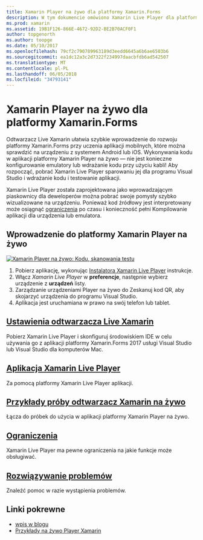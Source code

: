 ```yaml
---
title: Xamarin Player na żywo dla platformy Xamarin.Forms
description: W tym dokumencie omówiono Xamarin Live Player dla platformy Xamarin.Forms opisujące instalacji, aplikacja odtwarzacza Live Xamarin, próbek do użycia odtwarzacz Xamarin na żywo, ograniczenia i rozwiązywania problemów.
ms.prod: xamarin
ms.assetid: 19B1F126-866E-4672-92D2-BE2B70ACF0F1
author: topgenorth
ms.author: toopge
ms.date: 05/10/2017
ms.openlocfilehash: 79cf2c790789963189d3eedd6645a6b6ae6503b6
ms.sourcegitcommit: ea1dc12a3c2d7322f234997daacbfdb6ad542507
ms.translationtype: MT
ms.contentlocale: pl-PL
ms.lasthandoff: 06/05/2018
ms.locfileid: "34793141"
---
```

# <a name="xamarin-live-player-for-xamarinforms"></a>Xamarin Player na żywo dla platformy Xamarin.Forms

Odtwarzacz Live Xamarin ułatwia szybkie wprowadzenie do rozwoju platformy Xamarin.Forms przy uczenia aplikacji mobilnych, które można sprawdzić na urządzeniu z systemem Android lub iOS. Wykonywania kodu w aplikacji platformy Xamarin Player na żywo — nie jest konieczne konfigurowanie emulatory lub wdrażanie kodu przy użyciu kabli! Aby rozpocząć, pobrać Xamarin Live Player sparowaniu jej dla programu Visual Studio i wdrażanie kodu i testowanie aplikacji. 

Xamarin Live Player została zaprojektowana jako wprowadzającym piaskownicy dla deweloperów można pobrać swoje pomysły szybko wizualizowane na urządzeniu. Ponieważ kod źródłowy jest interpretowany może osiągnąć [ograniczenia](limitations.md) po czasu i konieczność pełni Kompilowanie aplikacji dla urządzenia lub emulatora.

## <a name="get-started-with-xamarin-live-player"></a>Wprowadzenie do platformy Xamarin Player na żywo

[![Xamarin Player na żywo: Kodu, skanowania testu](images/xamarin-live.png)](images/xamarin-live-sml.png#lightbox)

1. Pobierz aplikację, wykonując [Instalatora Xamarin Live Player](install.md) instrukcje.
2. Włącz *Xamarin Live Player* w **preferencje**, następnie wybierz urządzenie z **urządzeń** listy.
2. Zarządzanie urządzeniami Player na żywo do Zeskanuj kod QR, aby skojarzyć urządzenia do programu Visual Studio.
3. Aplikacja jest uruchamiana w prawo na swój telefon lub tablet.

## <a name="xamarin-live-player-setupinstallmd"></a>[Ustawienia odtwarzacza Live Xamarin](install.md)

Pobierz Xamarin Live Player i skonfiguruj środowiskiem IDE w celu używania go z aplikacji platformy Xamarin.Forms 2017 usługi Visual Studio lub Visual Studio dla komputerów Mac. 

## <a name="xamarin-live-player-appplayermd"></a>[Aplikacja Xamarin Live Player](player.md)

Za pomocą platformy Xamarin Live Player aplikacji.

## <a name="samples-to-try-with-xamarin-live-playersamplesmd"></a>[Przykłady próby odtwarzacz Xamarin na żywo](samples.md)

Łącza do próbek do użycia w aplikacji platformy Xamarin Player na żywo.

## <a name="limitationslimitationsmd"></a>[Ograniczenia](limitations.md)

Xamarin Live Player ma pewne ograniczenia na jakie funkcje może obsługiwać.

## <a name="troubleshootingtroubleshootingmd"></a>[Rozwiązywanie problemów](troubleshooting.md)

Znaleźć pomoc w razie wystąpienia problemów.

## <a name="related-links"></a>Linki pokrewne

- [wpis w blogu](https://blog.xamarin.com/live-player/)
- [Przykłady na żywo Player Xamarin](https://developer.xamarin.com/samples/xamarin-live-player/all/)
